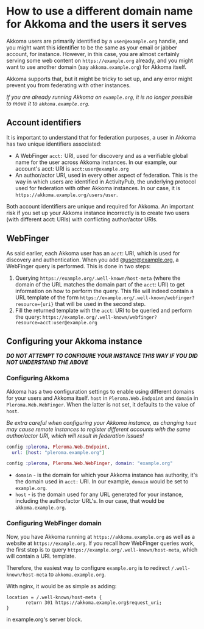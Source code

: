 # How to use a different domain name for Akkoma and the users it serves

Akkoma users are primarily identified by a `user@example.org` handle, and you might want this identifier to be the same as your email or jabber account, for instance.
However, in this case, you are almost certainly serving some web content on `https://example.org` already, and you might want to use another domain (say `akkoma.example.org`) for Akkoma itself.

Akkoma supports that, but it might be tricky to set up, and any error might prevent you from federating with other instances.

*If you are already running Akkoma on `example.org`, it is no longer possible to move it to `akkoma.example.org`.*

## Account identifiers

It is important to understand that for federation purposes, a user in Akkoma has two unique identifiers associated:

- A WebFinger `acct:` URI, used for discovery and as a verifiable global name for the user across Akkoma instances. In our example, our account's acct: URI is `acct:user@example.org`
- An author/actor URI, used in every other aspect of federation. This is the way in which users are identified in ActivityPub, the underlying protocol used for federation with other Akkoma instances.
In our case, it is `https://akkoma.example.org/users/user`.

Both account identifiers are unique and required for Akkoma. An important risk if you set up your Akkoma instance incorrectly is to create two users (with different acct: URIs) with conflicting author/actor URIs.

## WebFinger

As said earlier, each Akkoma user has an `acct`: URI, which is used for discovery and authentication. When you add @user@example.org, a WebFinger query is performed. This is done in two steps:

1. Querying `https://example.org/.well-known/host-meta` (where the domain of the URL matches the domain part of the `acct`: URI) to get information on how to perform the query.
This file will indeed contain a URL template of the form `https://example.org/.well-known/webfinger?resource={uri}` that will be used in the second step.
2. Fill the returned template with the `acct`: URI to be queried and perform the query: `https://example.org/.well-known/webfinger?resource=acct:user@example.org`

## Configuring your Akkoma instance

**_DO NOT ATTEMPT TO CONFIGURE YOUR INSTANCE THIS WAY IF YOU DID NOT UNDERSTAND THE ABOVE_**

### Configuring Akkoma

Akkoma has a two configuration settings to enable using different domains for your users and Akkoma itself. `host` in `Pleroma.Web.Endpoint` and `domain` in `Pleroma.Web.WebFinger`. When the latter is not set, it defaults to the value of `host`.

*Be extra careful when configuring your Akkoma instance, as changing `host` may cause remote instances to register different accounts with the same author/actor URI, which will result in federation issues!*

```elixir
config :pleroma, Pleroma.Web.Endpoint,
  url: [host: "pleroma.example.org"]

config :pleroma, Pleroma.Web.WebFinger, domain: "example.org"
```

- `domain` - is the domain for which your Akkoma instance has authority, it's the domain used in `acct:` URI. In our example, `domain` would be set to `example.org`.
- `host` - is the domain used for any URL generated for your instance, including the author/actor URL's. In our case, that would be `akkoma.example.org`.

### Configuring WebFinger domain

Now, you have Akkoma running at `https://akkoma.example.org` as well as a website at `https://example.org`. If you recall how WebFinger queries work, the first step is to query `https://example.org/.well-known/host-meta`, which will contain a URL template.

Therefore, the easiest way to configure `example.org` is to redirect `/.well-known/host-meta` to `akkoma.example.org`.

With nginx, it would be as simple as adding:

```nginx
location = /.well-known/host-meta {
       return 301 https://akkoma.example.org$request_uri;
}
```

in example.org's server block.
